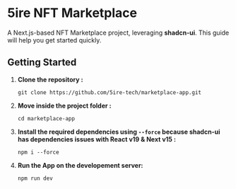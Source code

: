 # 5ire NFT Marketplace

A Next.js-based NFT Marketplace project, leveraging **shadcn-ui**. This guide will help you get started quickly.

## Getting Started

1. **Clone the repository :**
   ```
   git clone https://github.com/5ire-tech/marketplace-app.git
   ```
2. **Move inside the project folder :**
   ```
   cd marketplace-app
   ```
3. **Install the required dependencies using ```--force``` because shadcn-ui has dependencies issues with React v19 & Next v15 :**
   ```
   npm i --force
   ```
4. **Run the App on the developement server:**
   ```
   npm run dev
   ```
